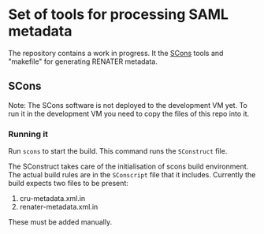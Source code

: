 # Set of tools for processing SAML metadata
 
The repository contains a work in progress. It the [SCons](http://www.scons.org) tools and "makefile" for 
generating RENATER metadata.

## SCons

Note: The SCons software is not deployed to the development VM yet. To run it in the development VM you
need to copy the files of this repo into it.

### Running it

Run `scons` to start the build. This command runs the `SConstruct` file.

The SConstruct takes care of the initialisation of scons build environment. The actual build rules are in the
`SConscript` file that it includes. Currently the build expects two files to be present:

1. cru-metadata.xml.in
2. renater-metadata.xml.in

These must be added manually.
